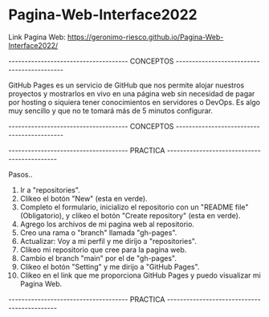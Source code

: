 # Pagina-Web-Interface2022

Link Pagina Web: https://geronimo-riesco.github.io/Pagina-Web-Interface2022/

------------------------------------- CONCEPTOS  -------------------------------------------

GitHub Pages es un servicio de GitHub que nos permite alojar nuestros proyectos y mostrarlos
en vivo en una página web sin necesidad de pagar por hosting o siquiera tener 
conocimientos en servidores o DevOps. Es algo muy sencillo y que no te tomará más de 5 
minutos configurar.

------------------------------------- CONCEPTOS  -------------------------------------------

------------------------------------- PRACTICA  --------------------------------------------

Pasos..

1. Ir a "repositories".
2. Clikeo el botón "New" (esta en verde).
3. Completo el formulario, inicializo el repositorio con un "README file" (Obligatorio),
   y clikeo el botón "Create repository" (esta en verde).
4. Agrego los archivos de mi pagina web al repositorio.
5. Creo una rama o "branch" llamada "gh-pages".
6. Actualizar: Voy a mi perfil y me diríjo a "repositories".
7. Clikeo mi repositorio que cree para la pagina web.
8. Cambio el branch "main" por el de "gh-pages".
9. Clikeo el botón "Setting" y me dirijo a "GitHub Pages".
10. Clikeo en el link que me proporciona GitHub Pages y puedo visualizar mi Pagina Web.

------------------------------------- PRACTICA  --------------------------------------------
